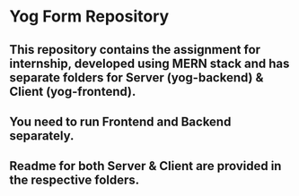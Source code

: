 # Yog Form Repository

## This repository contains the assignment for internship, developed using MERN stack and has separate folders for Server (yog-backend) & Client (yog-frontend).

## You need to run Frontend and Backend separately.

## Readme for both Server & Client are provided in the respective folders.
